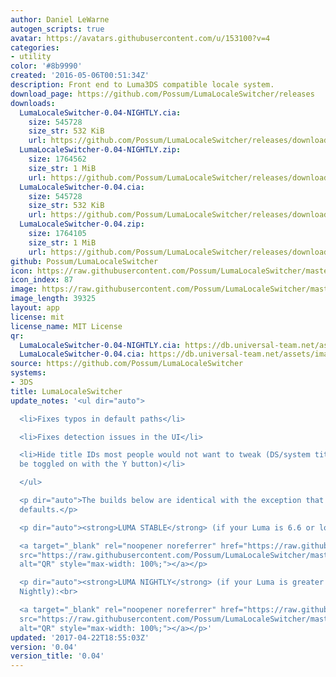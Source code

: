```yaml
---
author: Daniel LeWarne
autogen_scripts: true
avatar: https://avatars.githubusercontent.com/u/153100?v=4
categories:
- utility
color: '#8b9990'
created: '2016-05-06T00:51:34Z'
description: Front end to Luma3DS compatible locale system.
download_page: https://github.com/Possum/LumaLocaleSwitcher/releases
downloads:
  LumaLocaleSwitcher-0.04-NIGHTLY.cia:
    size: 545728
    size_str: 532 KiB
    url: https://github.com/Possum/LumaLocaleSwitcher/releases/download/0.04/LumaLocaleSwitcher-0.04-NIGHTLY.cia
  LumaLocaleSwitcher-0.04-NIGHTLY.zip:
    size: 1764562
    size_str: 1 MiB
    url: https://github.com/Possum/LumaLocaleSwitcher/releases/download/0.04/LumaLocaleSwitcher-0.04-NIGHTLY.zip
  LumaLocaleSwitcher-0.04.cia:
    size: 545728
    size_str: 532 KiB
    url: https://github.com/Possum/LumaLocaleSwitcher/releases/download/0.04/LumaLocaleSwitcher-0.04.cia
  LumaLocaleSwitcher-0.04.zip:
    size: 1764105
    size_str: 1 MiB
    url: https://github.com/Possum/LumaLocaleSwitcher/releases/download/0.04/LumaLocaleSwitcher-0.04.zip
github: Possum/LumaLocaleSwitcher
icon: https://raw.githubusercontent.com/Possum/LumaLocaleSwitcher/master/meta/icon.png
icon_index: 87
image: https://raw.githubusercontent.com/Possum/LumaLocaleSwitcher/master/meta/banner.png
image_length: 39325
layout: app
license: mit
license_name: MIT License
qr:
  LumaLocaleSwitcher-0.04-NIGHTLY.cia: https://db.universal-team.net/assets/images/qr/lumalocaleswitcher-0-04-nightly-cia.png
  LumaLocaleSwitcher-0.04.cia: https://db.universal-team.net/assets/images/qr/lumalocaleswitcher-0-04-cia.png
source: https://github.com/Possum/LumaLocaleSwitcher
systems:
- 3DS
title: LumaLocaleSwitcher
update_notes: '<ul dir="auto">

  <li>Fixes typos in default paths</li>

  <li>Fixes detection issues in the UI</li>

  <li>Hide title IDs most people would not want to tweak (DS/system titles; they can
  be toggled on with the Y button)</li>

  </ul>

  <p dir="auto">The builds below are identical with the exception that they have different
  defaults.</p>

  <p dir="auto"><strong>LUMA STABLE</strong> (if your Luma is 6.6 or lower):<br>

  <a target="_blank" rel="noopener noreferrer" href="https://raw.githubusercontent.com/Possum/LumaLocaleSwitcher/master/qr/0.04.png"><img
  src="https://raw.githubusercontent.com/Possum/LumaLocaleSwitcher/master/qr/0.04.png"
  alt="QR" style="max-width: 100%;"></a></p>

  <p dir="auto"><strong>LUMA NIGHTLY</strong> (if your Luma is greater than 6.6 or
  Nightly):<br>

  <a target="_blank" rel="noopener noreferrer" href="https://raw.githubusercontent.com/Possum/LumaLocaleSwitcher/master/qr/0.04-NIGHTLY.png"><img
  src="https://raw.githubusercontent.com/Possum/LumaLocaleSwitcher/master/qr/0.04-NIGHTLY.png"
  alt="QR" style="max-width: 100%;"></a></p>'
updated: '2017-04-22T18:55:03Z'
version: '0.04'
version_title: '0.04'
---
```

